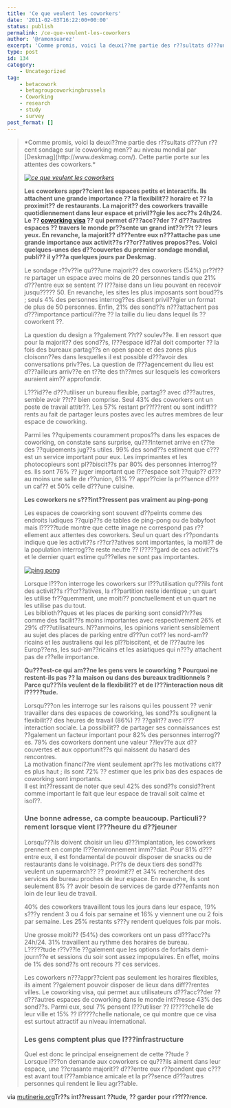 ```yaml
---
title: 'Ce que veulent les coworkers'
date: '2011-02-03T16:22:00+00:00'
status: publish
permalink: /ce-que-veulent-les-coworkers
author: '@ramonsuarez'
excerpt: 'Comme promis, voici la deuxi??me partie des r??sultats d???un r??cent sondage sur le coworking men?? au niveau mondial par Deskmag. Cette partie porte sur les attentes des coworkers. Les coworkers appr??cient les espaces petits et interactifs. Ils...'
type: post
id: 134
category:
    - Uncategorized
tag:
    - betacowork
    - betagroupcoworkingbrussels
    - Coworking
    - research
    - study
    - survey
post_format: []
---
```

> <div>*Comme promis, voici la deuxi??me partie des r??sultats d???un r??cent sondage sur le coworking men?? au niveau mondial par [Deskmag](http://www.deskmag.com/). Cette partie porte sur les attentes des coworkers.*
> 
> *[![ce que veulent les coworkers](http://www.mutinerie.org/wp-content/uploads/2011/01/envie.jpg "envie")](http://www.mutinerie.org/wp-content/uploads/2011/01/envie.jpg)*
> 
> **Les coworkers appr??cient les espaces petits et interactifs. Ils attachent une grande importance ?? la flexibilit?? horaire et ?? la proximit?? de restaurants. La majorit?? des coworkers travaille quotidiennement dans leur espace et privil??gie les acc??s 24h/24. Le ?? [coworking visa](http://www.coworkingbordeaux.com/ailleurs-dans-le-monde/le-coworking-visa-lassurance-dun-bureau-mobile/) ?? qui permet d???acc??der ?? d???autres espaces ?? travers le monde pr??sente un grand int??r??t ?? leurs yeux. En revanche, la majorit?? d???entre eux n???attache pas une grande importance aux activit??s r??cr??atives propos??es. Voici quelques-unes des d??couvertes du premier sondage mondial, publi?? il y???a quelques jours par Deskmag.**
> 
> Le sondage r??v??le qu???une majorit?? des coworkers (54%) pr??f??re partager un espace avec moins de 20 personnes tandis que 21% d???entre eux se sentent ?? l???aise dans un lieu pouvant en recevoir jusqu????? 50. En revanche, les sites les plus imposants sont boud??s ; seuls 4% des personnes interrog??es disent privil??gier un format de plus de 50 personnes. Enfin, 21% des sond??s n???attachent pas d???importance particuli??re ?? la taille du lieu dans lequel ils ?? coworkent ??.
> 
> La question du design a ??galement ??t?? soulev??e. Il en ressort que pour la majorit?? des sond??s, l???espace id??al doit comporter ?? la fois des bureaux partag??s en open space et des zones plus cloisonn??es dans lesquelles il est possible d???avoir des conversations priv??es. La question de l???agencement du lieu est d???ailleurs arriv??e en t??te des th??mes sur lesquels les coworkers auraient aim?? approfondir.
> 
> L???id??e d???utiliser un bureau flexible, partag?? avec d???autres, semble avoir ??t?? bien comprise. Seul 43% des coworkers ont un poste de travail attitr??. Les 57% restant pr??f??rent ou sont indiff??rents au fait de partager leurs postes avec les autres membres de leur espace de coworking.
> 
> Parmi les ??quipements couramment propos??s dans les espaces de coworking, on constate sans surprise, qu???Internet arrive en t??te des ??quipements jug??s utiles. 99% des sond??s estiment que c???est un service important pour eux. Les imprimantes et les photocopieurs sont pl??biscit??s par 80% des personnes interrog??es. Ils sont 76% ?? juger important que l???espace soit ??quip?? d???au moins une salle de r??union, 61% ?? appr??cier la pr??sence d???un caf?? et 50% celle d???une cuisine.
> 
> **Les coworkers ne s???int??ressent pas vraiment au ping-pong**
> 
> Les espaces de coworking sont souvent d??peints comme des endroits ludiques ??quip??s de tables de ping-pong ou de babyfoot mais l?????tude montre que cette image ne correspond pas r??ellement aux attentes des coworkers. Seul un quart des r??pondants indique que les activit??s r??cr??atives sont importantes, la moiti?? de la population interrog??e reste neutre ?? l?????gard de ces activit??s et le dernier quart estime qu???elles ne sont pas importantes.
> 
> [![ping pong](http://www.mutinerie.org/wp-content/uploads/2011/01/balles-1024x768.jpg "balles")](http://www.mutinerie.org/wp-content/uploads/2011/01/balles.jpg)
> 
> Lorsque l???on interroge les coworkers sur l???utilisation qu???ils font des activit??s r??cr??atives, la r??partition reste identique ; un quart les utilise fr??quemment, une moiti?? ponctuellement et un quart ne les utilise pas du tout.  
> Les biblioth??ques et les places de parking sont consid??r??es comme des facilit??s moins importantes avec respectivement 26% et 29% d???utilisateurs. N??anmoins, les opinions varient sensiblement au sujet des places de parking entre d???un cot?? les nord-am??ricains et les australiens qui les pl??biscitent, et de l???autre les Europ??ens, les sud-am??ricains et les asiatiques qui n???y attachent pas de r??elle importance.
> 
> **Qu???est-ce qui am??ne les gens vers le coworking ? Pourquoi ne restent-ils pas ?? la maison ou dans des bureaux traditionnels ? Parce qu???ils veulent de la flexibilit?? et de l???interaction nous dit l?????tude.**
> 
> Lorsqu???on les interroge sur les raisons qui les poussent ?? venir travailler dans des espaces de coworking, les sond??s soulignent la flexibilit?? des heures de travail (86%) ?? ??galit?? avec l???interaction sociale. La possibilit?? de partager ses connaissances est ??galement un facteur important pour 82% des personnes interrog??es. 79% des coworkers donnent une valeur ??lev??e aux d??couvertes et aux opportunit??s qui naissent du hasard des rencontres.  
> La motivation financi??re vient seulement apr??s les motivations cit??es plus haut ; ils sont 72% ?? estimer que les prix bas des espaces de coworking sont importants.  
> Il est int??ressant de noter que seul 42% des sond??s consid??rent comme important le fait que leur espace de travail soit calme et isol??.
> 
> ### Une bonne adresse, ca compte beaucoup. Particuli??rement lorsque vient l???heure du d??jeuner
> 
> Lorsqu???ils doivent choisir un lieu d???implantation, les coworkers prennent en compte l???environnement imm??diat. Pour 81% d???entre eux, il est fondamental de pouvoir disposer de snacks ou de restaurants dans le voisinage. Pr??s de deux tiers des sond??s veulent un supermarch?? ?? proximit?? et 34% recherchent des services de bureau proches de leur espace. En revanche, ils sont seulement 8% ?? avoir besoin de services de garde d???enfants non loin de leur lieu de travail.
> 
> 40% des coworkers travaillent tous les jours dans leur espace, 19% s???y rendent 3 ou 4 fois par semaine et 16% y viennent une ou 2 fois par semaine. Les 25% restants s???y rendent quelques fois par mois.
> 
> Une grosse moiti?? (54%) des coworkers ont un pass d???acc??s 24h/24. 31% travaillent au rythme des horaires de bureau.  
> L?????tude r??v??le ??galement que les options de forfaits demi-journ??e et sessions du soir sont assez impopulaires. En effet, moins de 1% des sond??s ont recours ?? ces services.
> 
> Les coworkers n???appr??cient pas seulement les horaires flexibles, ils aiment ??galement pouvoir disposer de lieux dans diff??rentes villes. Le coworking visa, qui permet aux utilisateurs d???acc??der ?? d???autres espaces de coworking dans le monde int??resse 43% des sond??s. Parmi eux, seul 7% pensent l???utiliser ?? l?????chelle de leur ville et 15% ?? l?????chelle nationale, ce qui montre que ce visa est surtout attractif au niveau international.
> 
> ### Les gens comptent plus que l???infrastructure
> 
> Quel est donc le principal enseignement de cette ??tude ?  
> Lorsque l???on demande aux coworkers ce qu???ils aiment dans leur espace, une ??crasante majorit?? d???entre eux r??pondent que c???est avant tout l???ambiance amicale et la pr??sence d???autres personnes qui rendent le lieu agr??able.
> 
> </div>

via [mutinerie.org](http://www.mutinerie.org/la-premiere-etude-mondiale-sur-le-coworking-partie-2/)</div>Tr??s int??ressant ??tude, ?? garder pour r??f??rence.

</div>